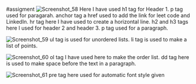 #assigment
![Screenshot_58](https://github.com/Shikhasharma06/FS13-Geekster/assets/135316685/a740b945-b2f8-4585-b214-2dcf2da29214)
Here I have used 
h1 tag  for Header 1.
p  tag used  for paragarah.
anchor tag a href used to add the link for leet code and LinkedIn.
hr tag here I have used to create a horizontal line.
h2 and h3 tags here I used for header 2 and header 3.
p tag used for a paragraph.

![Screenshot_59](https://github.com/Shikhasharma06/FS13-Geekster/assets/135316685/ad288341-0b67-4c23-ba0c-98c1bebcf8ee)
ul tag is used for unordered lists.
li tag is used to make a list of points.

![Screenshot_60](https://github.com/Shikhasharma06/FS13-Geekster/assets/135316685/85895618-f46c-4c12-840f-dd99e150b87b)
ol tag I have used here to make the order list.
dd tag here is used to make space before the text in a paragraph.

![Screenshot_61](https://github.com/Shikhasharma06/FS13-Geekster/assets/135316685/85cd0d1b-1677-4f46-a1b0-399dfe5dd975)
pre tag here used for automatic font style given

